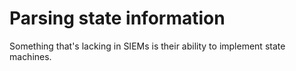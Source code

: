 # Parsing state information

Something that's lacking in SIEMs is their ability to implement state machines.
